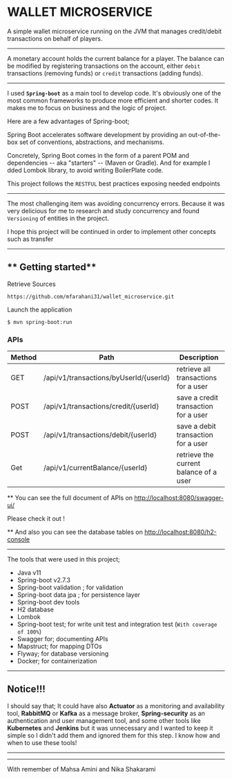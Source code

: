 # WALLET MICROSERVICE

A simple wallet microservice running on the JVM that manages credit/debit transactions on behalf of players.

---
A monetary account holds the current balance for a player. The balance can be modified by registering transactions on
the account, either `debit`
transactions (removing funds) or `credit` transactions (adding funds).

---
I used **`Spring-boot`** as a main tool to develop code. It's obviously one of the most common frameworks to produce
more efficient and shorter codes. It makes me to focus on business and the logic of project.

Here are a few advantages of Spring-boot;

Spring Boot accelerates software development by providing an out-of-the-box set of conventions, abstractions, and
mechanisms.

Concretely, Spring Boot comes in the form of a parent POM and dependencies -- aka "starters" -- (Maven or Gradle). And
for example I dded Lombok library, to avoid writing BoilerPlate code.

This project follows the `RESTFUL` best practices exposing needed endpoints

---

The most challenging item was avoiding concurrency errors. Because it was very delicious for me to research and study
concurrency and found `Versioning` of entities in the project.

I hope this project will be continued in order to implement other concepts such as transfer

---

** Getting started**
---
Retrieve Sources

    https://github.com/mfarahani31/wallet_microservice.git

Launch the application

    $ mvn spring-boot:run

### APIs

Method | Path           | Description                    |
-------|----------------|--------------------------------|
GET    | /api/v1/transactions/byUserId/{userId}      | retrieve all transactions for a user|
POST    | /api/v1/transactions/credit/{userId} | save a credit transaction for a user|
POST   | /api/v1/transactions/debit/{userId}   | save a debit transaction for a user |
Get    | /api/v1/currentBalance/{userId}      | retrieve the current balance of a user|

** You can see the full document of APIs on [http://localhost:8080/swagger-ui/](http://localhost:8080/swagger-ui/)

Please check it out !

** And also you can see the database tables on [http://localhost:8080/h2-console](http://localhost:8080/h2-console)

---

The tools that were used in this project;

- Java v11
- Spring-boot v2.7.3
- Spring-boot validation ; for validation
- Spring-boot data jpa ; for persistence layer
- Spring-boot dev tools
- H2 database
- Lombok
- Spring-boot test; for write unit test and integration test (`With coverage of 100%`)
- Swagger for; documenting APIs
- Mapstruct; for mapping DTOs
- Flyway; for database versioning
- Docker; for containerization

---
Notice!!!
--
I should say that; It could have also **Actuator** as a monitoring and availability tool, **RabbitMQ** or **Kafka** as a
message broker, **Spring-security** as an authentication and user management tool, and some other tools like **Kubernetes** and **Jenkins** but it was unnecessary and I wanted to keep it simple so I didn't add them and ignored them
for this step. I know how and when to use these tools!

---
---
With remember of Mahsa Amini and Nika Shakarami 
